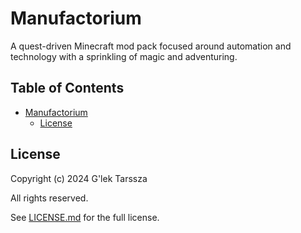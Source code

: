 # Manufactorium #

A quest-driven Minecraft mod pack focused around automation and technology with
a sprinkling of magic and adventuring.

<!-- omit in toc -->
## Table of Contents ##

* [Manufactorium](#manufactorium)
    * [License](#license)

## License ##

Copyright (c) 2024 G'lek Tarssza

All rights reserved.

See [LICENSE.md](LICENSE.md) for the full license.
